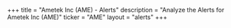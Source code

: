 +++
title = "Ametek Inc (AME) - Alerts"
description = "Analyze the Alerts for Ametek Inc (AME)"
ticker = "AME"
layout = "alerts"
+++

